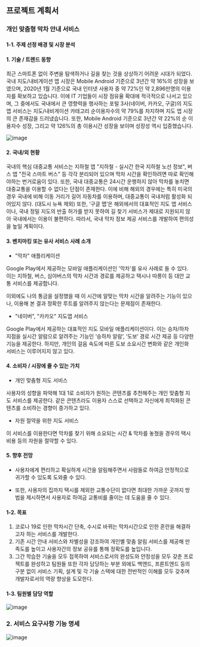 ## 프로젝트 계획서

### 개인 맞춤형 막차 안내 서비스

#### 1-1. 주제 선정 배경 및 시장 분석

#### 1. 기술 / 트렌드 동향

최근 스마트폰 없이 주변을 탐색하거나 길을 찾는 것을 상상하기 어려운 시대가 되었다.
국내 지도/내비게이션 앱 시장은 Mobile Android 기준으로 3년간 약 16%의 성장을 보였으며, 2020년 1월 기준으로 국내 인터넷 사용자 중 약 72%인 약 2,896만명의 이용자를 확보하고 있습니다.
이에 IT 기업들이 시장 점유율 확대에 적극적으로 나서고 있으며, 그 중에서도 국내에서 큰 영향력을 행사하는 포털 3사(네이버, 카카오, 구글)의 지도 앱 서비스는
지도/내비게이션 카테고리 순이용자수의 약 79%를 차지하며 지도 앱 시장의 큰 존재감을 드러냈습니다.
또한, Mobile Android 기준으로 3년간 약 22%의 순 이용자수 성장, 그리고 약 126%의 총 이용시간 성장을 보이며 성장성 역시 입증했습니다.

![image](/uploads/d4654163d4d935aa3698afb85586d7a0/image.png)

#### 2. 국내/외 현황

국내의 핵심 대중교통 서비스는 지하철 앱 "지하철 - 실시간 한국 지하철 노선 정보", 버스 앱 "전국 스마트 버스" 등 각각 분리되어 있으며
막차 시간을 확인하려면 따로 확인해야하는 번거로움이 있다.
또한, 국내 대중교통은 24시간 운행하지 않아 막차를 놓치면 대중교통을 이용할 수 없다는 단점이 존재한다.
이에 비해 해외의 경우에는 특히 미국의 경우 국내에 비해 이동 거리가 길어 자동차를 이용하며, 대중교통이 국내처럼 활성화 되어있지 않다. (대도시 뉴욕 제외)
또한, ‘구글 맵’은 해외에서의 대표적인 지도 앱 서비스이나, 국내 정밀 지도의 반출 허가를 받지 못하여 길 찾기 서비스가 제대로 지원되지 않아 국내에서는 이용이 불편하다.
따라서, 국내 막차 정보 제공 서비스를 개발하여 편의성을 높일 계획이다.

#### 3. 벤치마킹 또는 유사 서비스 사례 소개

- "막차" 애플리케이션

Google Play에서 제공하는 모바일 애플리케이션인 '막차'를 유사 사례로 들 수 있다. 이는 지하철, 버스, 심야버스의 막차 시간과 경로를 제공하고 택시나 따릉이 등 대안 교통 서비스를 제공합니다.

이외에도 나의 통금을 설정했을 때 이 시간에 알맞는 막차 시간을 알려주는 기능이 있으나, 이용해 본 결과 정확한 루트를 알려주지 않는다는 문제점이 존재한다.

- "네이버", "카카오" 지도앱 서비스

Google Play에서 제공하는 대표적인 지도 모바일 애플리케이션이다. 이는 승차/하차 지점을 실시간 알람으로 알려주는 기능인 ‘승하차 알람’, ‘도보’ 경로 시간 제공 등 다양한 기능을 제공한다. 하지만, 개인의 걸음 속도에 따른 도보 소요시간 변화와 같은 개인화 서비스는 이루어지지 않고 있다.

#### 4. 소비자 / 시장에 줄 수 있는 가치

- 개인 맞춤형 지도 서비스

사용자의 성향을 파악해 1대 1로 소비자가 원하는 콘텐츠를 추천해주는 개인 맞춤형 지도 서비스를 제공한다. 같은 콘텐츠라도 이용자 스스로 선택하고 자신에게 최적화된 콘텐츠를 소비하는 경향이 증가하고 있다.

- 자원 절약을 위한 지도 서비스

이 서비스를 이용한다면 막차를 찾기 위해 소요되는 시간 & 막차를 놓쳤을 경우의 택시 비용 등의 자원을 절약할 수 있다.

#### 5. 향후 전망

- 사용자에게 편리하고 확실하게 시간을 알림해주면서 사람들로 하여금 안정적으로 귀가할 수 있도록 도와줄 수 있다.

- 또한, 사용자의 집까지 택시를 제외한 교통수단이 없다면 최대한 가까운 곳까지 방법을 제시하면서 사용자로 하여금 교통비를 줄이는 데 도움을 줄 수 있다.

#### 1-2. 목표

1. 코로나 19로 인한 막차시간 단축, 수시로 바뀌는 막차시간으로 인한 혼란을 해결하고자 하는 서비스를 개발한다.
2. 기존 시간 안내 서비스와 차별성을 강조하여 개인별 맞춤 알림 서비스를 제공해 만족도를 높이고 사용자간의 정보 공유를 통해 정확도를 높입니다.
3. 그간 학습한 기술을 모두 접목하여 서비스로서의 완성도와 안정성을 모두 갖춘 프로젝트를 완성하고 팀원들 또한 각자 담당하는 부분 외에도 백엔드, 프론트엔드 등의 구분 없이 서비스 기획, 설계 및 각 기술 스택에 대한 전반적인 이해를 모두 갖추며 개발자로서의 역량 향상을 도모한다.

#### 1-3. 팀원별 담당 역할

![image](/uploads/76fc2bd2cf12a3bd1ac7edae74d5d465/image.png)

### 2. 서비스 요구사항 기능 명세

![image](/uploads/19ca0f8fb5bc3e4a2d53458e7d4d07e5/image.png)
